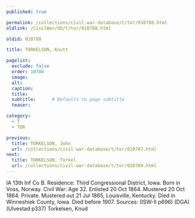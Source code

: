 ```yaml
---
published: true

permalink: /collections/civil-war-database/t/tor/010788.html
oldlink: /CivilWar/db/t/tor/010788.html

oldid: 010788

title: TORKELSON, Knutt

pagelist:
  exclude: false
  order: 10788
  image: 
  alt:
  caption:
  title:
  subtitle:      # Defaults to page subtitle
  teaser:

category: 
  - T 
  - TOR

previous:
  title: TORKELSON, John
  url: /collections/civil-war-database/t/tor/010787.html  
next:
  title: TORKELSON, Torkel
  url: /collections/civil-war-database/t/tor/010789.html   
---
```

IA 13th Inf Co B. Residence: Third Congressional District, Iowa. Born in Voss, Norway. Civil War: Age 32. Enlisted 20 Oct 1864. Mustered 20 Oct 1864. Private. Mustered out 21 Jul 1865, Louisville, Kentucky. Died in Winneshiek County, Iowa. Died before 1907. Sources: (ISW-II p696) (DGA) (Ulvestad p337) &#147;Torkelsen, Knud&#148;